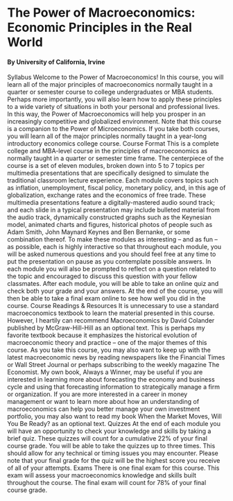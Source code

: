 # The Power of Macroeconomics: Economic Principles in the Real World
#### By University of California, Irvine

Syllabus
Welcome to the Power of Macroeconomics!
In this course, you will learn all of the major principles of macroeconomics normally taught in a quarter or semester course to college undergraduates or MBA students. Perhaps more importantly, you will also learn how to apply these principles to a wide variety of situations in both your personal and professional lives. In this way, the Power of Macroeconomics will help you prosper in an increasingly competitive and globalized environment.
Note that this course is a companion to the Power of Microeconomics. If you take both courses, you will learn all of the major principles normally taught in a year-long introductory economics college course.
Course Format
This is a complete college and MBA-level course in the principles of macroeconomics as normally taught in a quarter or semester time frame. The centerpiece of the course is a set of eleven modules, broken down into 5 to 7 topics per multimedia presentations that are specifically designed to simulate the traditional classroom lecture experience. Each module covers topics such as inflation, unemployment, fiscal policy, monetary policy, and, in this age of globalization, exchange rates and the economics of free trade. These multimedia presentations feature a digitally-mastered audio sound track; and each slide in a typical presentation may include bulleted material from the audio track, dynamically constructed graphs such as the Keynesian model, animated charts and figures, historical photos of people such as Adam Smith, John Maynard Keynes and Ben Bernanke, or some combination thereof.
To make these modules as interesting – and as fun – as possible, each is highly interactive so that throughout each module, you will be asked numerous questions and you should feel free at any time to put the presentation on pause as you contemplate possible answers. In each module you will also be prompted to reflect on a question related to the topic and encouraged to discuss this question with your fellow classmates. After each module, you will be able to take an online quiz and check both your grade and your answers. At the end of the course, you will then be able to take a final exam online to see how well you did in the course.
Course Readings & Resources
It is unnecessary to use a standard macroeconomics textbook to learn the material presented in this course. However, I heartily can recommend Macroeconomics by David Colander published by McGraw-Hill-Hill as an optional text. This is perhaps my favorite textbook because it emphasizes the historical evolution of macroeconomic theory and practice – one of the major themes of this course.
As you take this course, you may also want to keep up with the latest macroeconomic news by reading newspapers like the Financial Times or Wall Street Journal or perhaps subscribing to the weekly magazine The Economist.
My own book, Always a Winner, may be useful if you are interested in learning more about forecasting the economy and business cycle and using that forecasting information to strategically manage a firm or organization.
If you are more interested in a career in money management or want to learn more about how an understanding of macroeconomics can help you better manage your own investment portfolio, you may also want to read my book When the Market Moves, Will You Be Ready? as an optional text.
Quizzes
At the end of each module you will have an opportunity to check your knowledge and skills by taking a brief quiz. These quizzes will count for a cumulative 22% of your final course grade. You will be able to take the quizzes up to three times. This should allow for any technical or timing issues you may encounter. Please note that your final grade for the quiz will be the highest score you receive of all of your attempts.
Exams
There is one final exam for this course. This exam will assess your macroeconomics knowledge and skills built throughout the course. The final exam will count for 78% of your final course grade.

